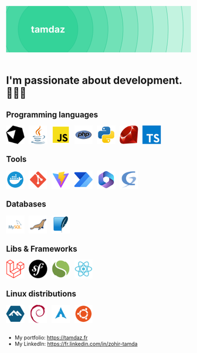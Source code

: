 <a href="https://tamdaz.fr" target="_blank">
  <img src="img/github cover.png" />
</a>
<br />
<br />

# I'm passionate about development. 👨🏻‍💻

## Programming languages
<div style="display: flex; flex-direction: row; gap: 12px;">
  <img src="img/skills/programming languages/crystal-logo.svg" alt="crystal" width="50" />
  <img src="img/skills/programming languages/java-logo.svg" alt="java" width="50" />
  <img src="img/skills/programming languages/js-logo.svg" alt="js" width="50" />
  <img src="img/skills/programming languages/php-logo.svg" alt="php" width="50" />
  <img src="img/skills/programming languages/python-logo.svg" alt="python" width="50" />
  <img src="img/skills/programming languages/ruby-logo.svg" alt="ruby" width="50" />
  <img src="img/skills/programming languages/typescript-logo.svg" alt="typescript" width="50" />
</div>

## Tools
<div style="display: flex; flex-direction: row; gap: 12px;">
  <img src="img/skills/tools/docker-logo.svg" alt="docker" width="50" />
  <img src="img/skills/tools/git-logo.svg" alt="git" width="50" />
  <img src="img/skills/tools/vite-logo.svg" alt="vite" width="50" />
  <img src="img/skills/tools/power-automate-logo.svg" alt="power-automate" width="50" />
  <img src="img/skills/tools/office-logo.svg" alt="office" width="50" />
  <img src="img/skills/tools/glpi-logo.png" alt="glpi" width="50" />
</div>

## Databases
<div style="display: flex; flex-direction: row; gap: 12px;">
  <img src="img/skills/databases/mysql-logo.svg" alt="mysql" width="50" />
  <img src="img/skills/databases/mariadb-logo.svg" alt="mariadb" width="50" />
  <img src="img/skills/databases/sqlite-logo.svg" alt="sqlite" width="50" />
</div>

## Libs & Frameworks
<div style="display: flex; flex-direction: row; gap: 12px;">
  <img src="img/skills/libs and frameworks/laravel-logo.svg" alt="laravel" width="50" />
  <img src="img/skills/libs and frameworks/symfony-logo.svg" alt="symfony" width="50" />
  <img src="img/skills/libs and frameworks/slim-logo.svg" alt="slim" width="50" />
  <img src="img/skills/libs and frameworks/react-logo.svg" alt="react" width="50" />
</div>

## Linux distributions
<div style="display: flex; flex-direction: row; gap: 12px;">
  <img src="img/skills/linux distros/alpine-linux-logo.svg" alt="alpine-linux" width="50" />
  <img src="img/skills/linux distros/debian-logo.svg" alt="debian" width="50" />
  <img src="img/skills/linux distros/arch-linux-logo.svg" alt="arch-linux" width="50" />
  <img src="img/skills/linux distros/ubuntu-logo.svg" alt="ubuntu" width="50" />
</div>

<br />

- My portfolio: https://tamdaz.fr
- My LinkedIn: https://fr.linkedin.com/in/zohir-tamda


[def]: mg/skills/laravel-logo.sv

